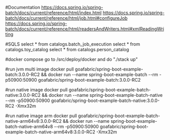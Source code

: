 #Documentation
https://docs.spring.io/spring-batch/docs/current/reference/html/index.html
https://docs.spring.io/spring-batch/docs/current/reference/html/job.html#configureJob
https://docs.spring.io/spring-batch/docs/current/reference/html/readersAndWriters.html#xmlReadingWriting

#SQLS
select * from catalogs.batch_job_execution
select * from catalogs.toy_catalog
select * from catalogs.person_catalog

#docker compose
go to /src/deploy/docker and do "./stack up"

#run jvm multi image
docker pull goafabric/spring-boot-example-batch:3.0.0-RC2 && docker run --name spring-boot-example-batch --rm -p50900:50900 goafabric/spring-boot-example-batch:3.0.0-RC2

#run native image
docker pull goafabric/spring-boot-example-batch-native:3.0.0-RC2 && docker run --name spring-boot-example-batch-native --rm -p50900:50900 goafabric/spring-boot-example-batch-native:3.0.0-RC2 -Xmx32m

#run native image arm
docker pull goafabric/spring-boot-example-batch-native-arm64v8:3.0.0-RC2 && docker run --name spring-boot-example-batch-native-arm64v8 --rm -p50900:50900 goafabric/spring-boot-example-batch-native-arm64v8:3.0.0-RC2 -Xmx32m

